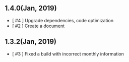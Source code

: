 ## 1.4.0(Jan, 2019)

* [ #4 ] Upgrade dependencies, code optimization
* [ #2 ] Create a document

## 1.3.2(Jan, 2019)

* [ #3 ] Fixed a build with incorrect monthly information
